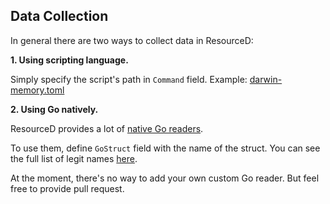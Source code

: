 ## Data Collection

In general there are two ways to collect data in ResourceD:

**1. Using scripting language.**

Simply specify the script's path in `Command` field. Example: [darwin-memory.toml](https://github.com/resourced/resourced/blob/master/tests/data/config-reader/darwin-memory.toml)


**2. Using Go natively.**

ResourceD provides a lot of [native Go readers](https://github.com/resourced/resourced/tree/master/readers).

To use them, define `GoStruct` field with the name of the struct. You can see the full list of legit names [here](https://github.com/resourced/resourced/blob/master/readers/base.go#L12).

At the moment, there's no way to add your own custom Go reader. But feel free to provide pull request.

